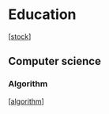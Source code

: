 # Education
[[stock]]
## Computer science

### Algorithm
[[algorithm]]

[//begin]: # "Autogenerated link references for markdown compatibility"
[stock]: stock.md "Stock"
[algorithm]: algorithm.md "Algorithm"
[//end]: # "Autogenerated link references"